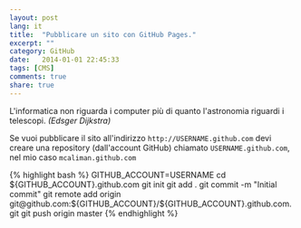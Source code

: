 ```yaml
---
layout: post
lang: it
title:  "Pubblicare un sito con GitHub Pages."
excerpt: ""
category: GitHub
date:   2014-01-01 22:45:33
tags: [CMS]
comments: true
share: true
---
```


L'informatica non riguarda i computer più di quanto l'astronomia riguardi i telescopi.
*(Edsger Dijkstra)*

Se vuoi pubblicare il sito all'indirizzo `http://USERNAME.github.com` devi creare una repository (dall'account GitHub) 
chiamato `USERNAME.github.com`, nel mio caso `mcaliman.github.com`

{% highlight bash %}
GITHUB_ACCOUNT=USERNAME
cd ${GITHUB_ACCOUNT}.github.com
git init
git add .
git commit -m "Initial commit"
git remote add origin git@github.com:${GITHUB_ACCOUNT}/${GITHUB_ACCOUNT}.github.com.git
git push origin master
{% endhighlight %}




